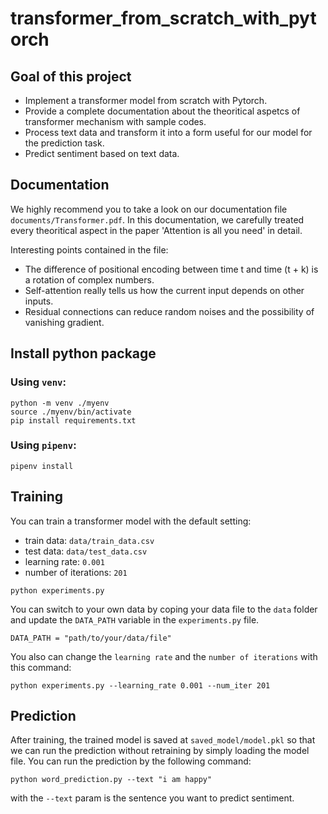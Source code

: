 # transformer_from_scratch_with_pytorch
## Goal of this project
- Implement a transformer model from scratch with Pytorch.
- Provide a complete documentation about the theoritical aspetcs of transformer mechanism with sample codes.
- Process text data and transform it into a form useful for our model for the prediction task.
- Predict sentiment based on text data.

## Documentation
We highly recommend you to take a look on our documentation file `documents/Transformer.pdf`.
In this documentation, we carefully treated every theoritical aspect in the paper 'Attention is all you need' in detail.

Interesting points contained in the file:
- The difference of positional encoding between time t and time (t + k) is a rotation of complex numbers.
- Self-attention really tells us how the current input depends on other inputs.
- Residual connections can reduce random noises and the possibility of vanishing gradient.

## Install python package
### Using `venv`:
```
python -m venv ./myenv
source ./myenv/bin/activate
pip install requirements.txt
```
### Using `pipenv`:
```
pipenv install
```
## Training
You can train a transformer model with the default setting:
- train data: `data/train_data.csv`
- test data: `data/test_data.csv`
- learning rate: `0.001`
- number of iterations: `201`
```
python experiments.py
```
You can switch to your own data by coping your data file to the `data` folder and update the `DATA_PATH` variable in the `experiments.py` file.
```
DATA_PATH = "path/to/your/data/file"
```
You also can change the `learning rate` and the `number of iterations` with this command:
```
python experiments.py --learning_rate 0.001 --num_iter 201
```
## Prediction
After training, the trained model is saved at `saved_model/model.pkl` so that we can run the prediction without retraining by simply loading the model file. You can run the prediction by the following command:
```
python word_prediction.py --text "i am happy"
```
with the `--text` param is the sentence you want to predict sentiment.
